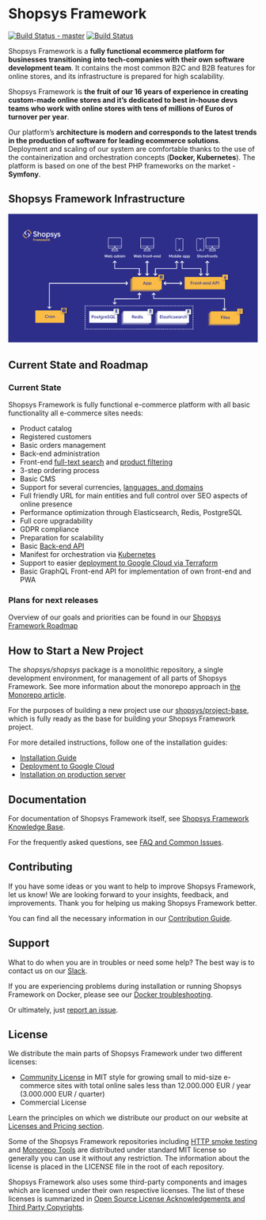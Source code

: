 # Shopsys Framework
[![Build Status - master](https://github.com/shopsys/shopsys/workflows/Docker%20build/badge.svg?branch=master)](https://github.com/shopsys/shopsys/actions?query=workflow%3A%22Docker+build%22+branch%3A%22master%22)
[![Build Status](https://travis-ci.org/shopsys/shopsys.svg?branch=master)](https://travis-ci.org/shopsys/shopsys)

Shopsys Framework is a **fully functional ecommerce platform for businesses transitioning into tech-companies with their own software development team**.
It contains the most common B2C and B2B features for online stores, and its infrastructure is prepared for high scalability.

Shopsys Framework is **the fruit of our 16 years of experience in creating custom-made online stores and it’s dedicated to best in-house devs teams who work with online stores with tens of millions of Euros of turnover per year**.

Our platform’s **architecture is modern and corresponds to the latest trends in the production of software for leading ecommerce solutions**.
Deployment and scaling of our system are comfortable thanks to the use of the containerization and orchestration concepts (**Docker, Kubernetes**).
The platform is based on one of the best PHP frameworks on the market - **Symfony**.

## Shopsys Framework Infrastructure
![Shopsys Framework Infrastructure](./docs/img/shopsys-framework-infrastructure.png 'Shopsys Framework Infrastructure')

## Current State and Roadmap

### Current State

Shopsys Framework is fully functional e-commerce platform with all basic functionality all e-commerce sites needs:
* Product catalog
* Registered customers
* Basic orders management
* Back-end administration
* Front-end [full-text search](https://docs.shopsys.com/en/latest/model/front-end-product-searching/) and [product filtering](https://docs.shopsys.com/en/latest/model/front-end-product-filtering/)
* 3-step ordering process
* Basic CMS
* Support for several currencies, [languages, and domains](https://docs.shopsys.com/en/latest/introduction/domain-multidomain-multilanguage/)
* Full friendly URL for main entities and full control over SEO aspects of online presence
* Performance optimization through Elasticsearch, Redis, PostgreSQL
* Full core upgradability
* GDPR compliance
* Preparation for scalability
* Basic [Back-end API](https://docs.shopsys.com/en/latest/backend-api/)
* Manifest for orchestration via [Kubernetes](https://docs.shopsys.com/en/latest/kubernetes/introduction-to-kubernetes/)
* Support to easier [deployment to Google Cloud via Terraform](https://docs.shopsys.com/en/latest/kubernetes/how-to-deploy-ssfw-to-google-cloud-platform/)
* Basic GraphQL Front-end API for implementation of own front-end and PWA

### Plans for next releases

Overview of our goals and priorities can be found in our [Shopsys Framework Roadmap](https://www.shopsys.com/product-roadmap/)

## How to Start a New Project
The *shopsys/shopsys* package is a monolithic repository, a single development environment, for management of all parts of Shopsys Framework.
See more information about the monorepo approach in [the Monorepo article](https://docs.shopsys.com/en/latest/introduction/monorepo/).

For the purposes of building a new project use our [shopsys/project-base](https://github.com/shopsys/project-base),
which is fully ready as the base for building your Shopsys Framework project.

For more detailed instructions, follow one of the installation guides:

* [Installation Guide](https://docs.shopsys.com/en/latest/installation/installation-guide/)
* [Deployment to Google Cloud](https://docs.shopsys.com/en/latest/kubernetes/how-to-deploy-ssfw-to-google-cloud-platform/)
* [Installation on production server](https://docs.shopsys.com/en/latest/installation/installation-using-docker-on-production-server/)

## Documentation
For documentation of Shopsys Framework itself, see [Shopsys Framework Knowledge Base](https://docs.shopsys.com/en/latest/).

For the frequently asked questions, see [FAQ and Common Issues](https://docs.shopsys.com/en/latest/introduction/faq-and-common-issues/).

## Contributing
If you have some ideas or you want to help to improve Shopsys Framework, let us know!
We are looking forward to your insights, feedback, and improvements.
Thank you for helping us making Shopsys Framework better.

You can find all the necessary information in our [Contribution Guide](./CONTRIBUTING.md).

## Support
What to do when you are in troubles or need some help?
The best way is to contact us on our [Slack](http://slack.shopsys-framework.com/).

If you are experiencing problems during installation or running Shopsys Framework on Docker,
please see our [Docker troubleshooting](https://docs.shopsys.com/en/latest/docker/docker-troubleshooting/).

Or ultimately, just [report an issue](https://github.com/shopsys/shopsys/issues/new).

## License
We distribute the main parts of Shopsys Framework under two different licenses:

* [Community License](./LICENSE) in MIT style for growing small to mid-size e-commerce sites with total online sales less than 12.000.000 EUR / year (3.000.000 EUR / quarter)
* Commercial License

Learn the principles on which we distribute our product on our website at [Licenses and Pricing section](https://www.shopsys.com/licensing).

Some of the Shopsys Framework repositories including [HTTP smoke testing](https://github.com/shopsys/http-smoke-testing) and [Monorepo Tools](https://github.com/shopsys/monorepo-tools) are distributed under standard MIT license so generally you can use it without any restriction. The information about the license is placed in the LICENSE file in the root of each repository.

Shopsys Framework also uses some third-party components and images which are licensed under their own respective licenses.
The list of these licenses is summarized in [Open Source License Acknowledgements and Third Party Copyrights](./open-source-license-acknowledgements-and-third-party-copyrights.md).
